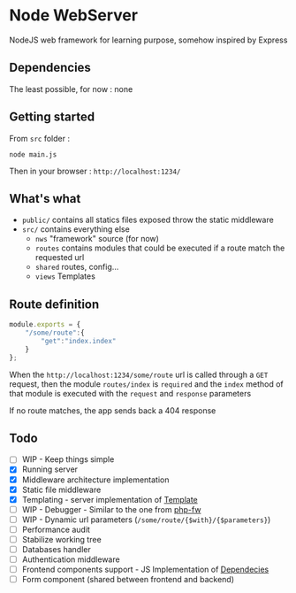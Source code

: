Node WebServer
===

NodeJS web framework for learning purpose, somehow inspired by Express


Dependencies
---

The least possible, for now : none


Getting started
---

From `src` folder :

```
node main.js
```

Then in your browser : `http://localhost:1234/`


What's what
---

  * `public/` contains all statics files exposed throw the static middleware
  * `src/` contains everything else
    * `nws` "framework" source (for now)
    * `routes` contains modules that could be executed if a route match the requested url
    * `shared` routes, config...
    * `views` Templates


Route definition
---
```js
module.exports = {
	"/some/route":{
		"get":"index.index"
	}
};
```
When the `http://localhost:1234/some/route` url is called through a `GET` request, then the module `routes/index` is `required` and the `index` method of that module is executed with the `request` and `response` parameters

If no route matches, the app sends back a 404 response

Todo
----
  * [ ] WIP - Keep things simple
  * [x] Running server
  * [x] Middleware architecture implementation
  * [x] Static file middleware
  * [x] Templating - server implementation of [Template](https://github.com/arno06/Template/)
  * [ ] WIP - Debugger - Similar to the one from [php-fw](https://github.com/arno06/php-fw/)
  * [ ] WIP - Dynamic url parameters (`/some/route/{$with}/{$parameters}`)
  * [ ] Performance audit
  * [ ] Stabilize working tree
  * [ ] Databases handler
  * [ ] Authentication middleware
  * [ ] Frontend components support - JS Implementation of [Dependecies](https://github.com/arno06/Dependencies/)
  * [ ] Form component (shared between frontend and backend)
